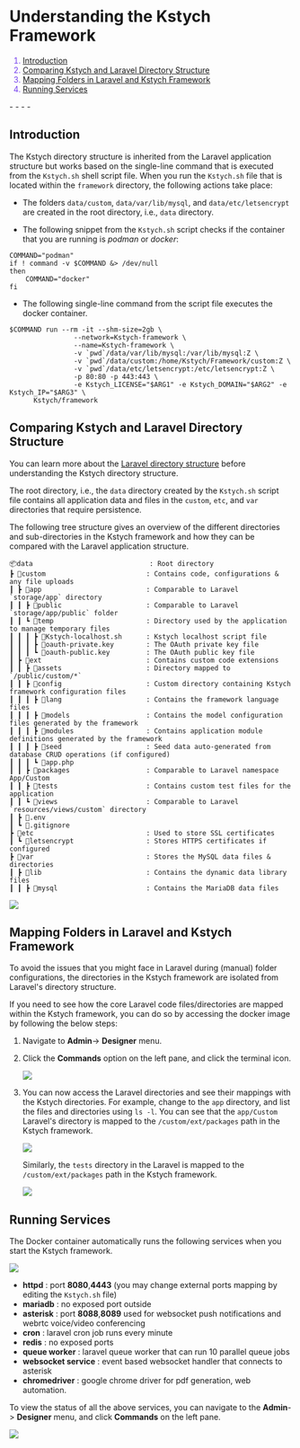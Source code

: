 # Understanding the Kstych Framework

<font color='#7540EE'>

1. [Introduction](#introduction)
1. [Comparing Kstych and Laravel Directory Structure](#comparing-Kstych-and-laravel-directory-structure)
1. [Mapping Folders in Laravel and Kstych Framework](#mapping-folders-in-laravel-and-Kstych-framework)
1. [Running Services](#running-services)

</font>
- - - -

## Introduction

The Kstych directory structure is inherited from the Laravel application structure but works based on the single-line command that is executed from the `Kstych.sh` shell script file. When you run the `Kstych.sh` file that is located within the `framework` directory, the following actions take place:

- The folders `data/custom`, `data/var/lib/mysql`, and `data/etc/letsencrypt` are created in the root directory, i.e., `data` directory.

- The following snippet from the `Kstych.sh` script checks if the container that you are running is *podman* or *docker*:

```
COMMAND="podman"
if ! command -v $COMMAND &> /dev/null
then
    COMMAND="docker"
fi
```

- The following single-line command from the script file executes the docker container.

```
$COMMAND run --rm -it --shm-size=2gb \
                --network=Kstych-framework \
                --name=Kstych-framework \
                -v `pwd`/data/var/lib/mysql:/var/lib/mysql:Z \
                -v `pwd`/data/custom:/home/Kstych/Framework/custom:Z \
                -v `pwd`/data/etc/letsencrypt:/etc/letsencrypt:Z \
                -p 80:80 -p 443:443 \
                -e Kstych_LICENSE="$ARG1" -e Kstych_DOMAIN="$ARG2" -e Kstych_IP="$ARG3" \
      Kstych/framework
```

## Comparing Kstych and Laravel Directory Structure

You can learn more about the [Laravel directory structure](https://laravel.com/docs/8.x/structure) before understanding the Kstych directory structure.

The root directory, i.e., the `data` directory created by the `Kstych.sh` script file contains all application data and files in the `custom`, `etc`, and `var` directories that require persistence.

The following tree structure gives an overview of the different directories and sub-directories in the Kstych framework and how they can be compared with the Laravel application structure.

    📦data                             : Root directory
    ┣ 📂custom                         : Contains code, configurations & any file uploads
    ┃ ┣ 📂app                          : Comparable to Laravel `storage/app` directory
    ┃ ┃ ┣ 📂public                     : Comparable to Laravel `storage/app/public` folder
    ┃ ┃ ┗ 📂temp                       : Directory used by the application to manage temporary files
    ┃ ┃ ┃ ┣ 📜Kstych-localhost.sh      : Kstych localhost script file
    ┃ ┃ ┃ ┣ 📜oauth-private.key        : The OAuth private key file
    ┃ ┃ ┃ ┗ 📜oauth-public.key         : The OAuth public key file
    ┃ ┣ 📂ext                          : Contains custom code extensions
    ┃ ┃ ┣ 📂assets                     : Directory mapped to `/public/custom/*`
    ┃ ┃ ┣ 📂config                     : Custom directory containing Kstych framework configuration files
    ┃ ┃ ┃ ┣ 📂lang                     : Contains the framework language files
    ┃ ┃ ┃ ┣ 📂models                   : Contains the model configuration files generated by the framework
    ┃ ┃ ┃ ┣ 📂modules                  : Contains application module definitions generated by the framework
    ┃ ┃ ┃ ┣ 📂seed                     : Seed data auto-generated from database CRUD operations (if configured)
    ┃ ┃ ┃ ┗ 📜app.php
    ┃ ┃ ┣ 📂packages                   : Comparable to Laravel namespace App/Custom
    ┃ ┃ ┣ 📂tests                      : Contains custom test files for the application
    ┃ ┃ ┗ 📂views                      : Comparable to Laravel `resources/views/custom` directory
    ┃ ┣ 📜.env
    ┃ ┗ 📜.gitignore
    ┣ 📂etc                            : Used to store SSL certificates
    ┃ ┗ 📂letsencrypt                  : Stores HTTPS certificates if configured
    ┣ 📂var                            : Stores the MySQL data files & directories
    ┃ ┣ 📂lib                          : Contains the dynamic data library files
    ┃ ┃ ┣ 📂mysql                      : Contains the MariaDB data files

<img src="../markups/migrate-info-markup.svg">


## Mapping Folders in Laravel and Kstych Framework

To avoid the issues that you might face in Laravel during (manual) folder configurations, the directories in the Kstych framework are isolated from Laravel's directory structure.

If you need to see how the core Laravel code files/directories are mapped within the Kstych framework, you can do so by accessing the docker image by following the below steps:

1. Navigate to **Admin**-> **Designer** menu.
1. Click the **Commands** option on the left pane, and click the terminal icon.

    <img src="../images/core-laravel.png"/>

1. You can now access the Laravel directories and see their mappings with the Kstych directories. For example, change to the `app` directory, and list the files and directories using `ls -l`. You can see that the `app/Custom` Laravel's directory is mapped to the `/custom/ext/packages` path in the Kstych framework.

    <img src="../images/app_dir_mapping.png"/>

    Similarly, the `tests` directory in the Laravel is mapped to the `/custom/ext/packages` path in the Kstych framework.

    <img src="../images/tests_dir_mapping.png"/>


## Running Services

The Docker container automatically runs the following services when you start the Kstych framework.

<img src="../markups/running-services.svg">

- **httpd** : port **8080**,**4443** (you may change external ports mapping by editing the `Kstych.sh` file)
- **mariadb** : no exposed port outside
- **asterisk** : port **8088**,**8089** used for websocket push notifications and webrtc voice/video conferencing
- **cron** : laravel cron job runs every minute
- **redis** : no exposed ports
- **queue worker** : laravel queue worker that can run 10 parallel queue jobs
- **websocket service** : event based websocket handler that connects to asterisk
- **chromedriver** : google chrome driver for pdf generation, web automation.

To view the status of all the above services, you can navigate to the **Admin**-> **Designer** menu, and click **Commands** on the left pane.

<img src="../images/services_status.png"/>




